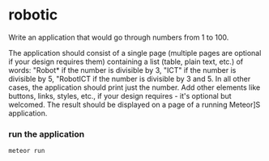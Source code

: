 # robotic

Write an application that would go through numbers
from 1 to 100.

The application should consist of a single page (multiple pages are optional if
your design requires them) containing a list (table, plain text, etc.) of words:
"Robot* if the number is divisible by 3,
"ICT" if the number is divisible by 5,
"RobotICT if the number is divisible by 3 and 5.
In all other cases, the application should print just the number.
Add other elements like buttons, links, styles, etc., if your design requires - it's optional but
welcomed. The result should be displayed on a page of a running Meteor]S application.

### run the application
```
meteor run
```
